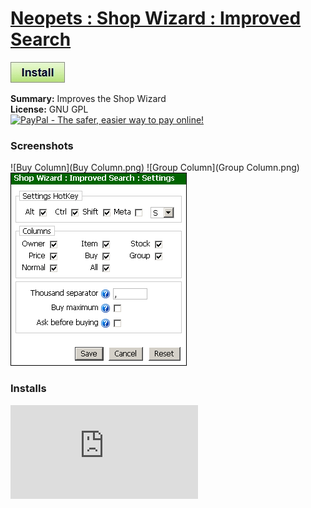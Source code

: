 # [Neopets : Shop Wizard : Improved Search](.)

[![Install](../../resources/image/install_button.jpg)](../../../../raw/master/scripts/Neopets_Shop_Wizard_Improved_Search/164819.user.js)

**Summary:** Improves the Shop Wizard<br />
**License:** GNU GPL<br />
[![PayPal - The safer, easier way to pay online!](https://www.paypalobjects.com/en_US/i/btn/btn_donate_SM.gif "PayPal - The safer, easier way to pay online!")](http://goo.gl/Fv19S)

### Screenshots
![Buy Column](Buy Column.png)
![Group Column](Group Column.png)
![Settings](Settings.png)


### Installs
![Daily installs](http://gm.wesley.eti.br/count.php?id=scripts/Neopets_Shop_Wizard_Improved_Search/164819.user.js&type=image)
